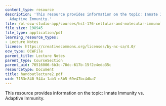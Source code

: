 ```yaml
---
content_type: resource
description: 'This resource provides information on the topic: Innate Immunity vs.
  Adaptive Immunity.'
file: /ol-ocw-studio-app/courses/hst-176-cellular-and-molecular-immunology-fall-2005/7153e840544a1ab3e8b569e47bc4dba7_handoutlecture2.pdf
file_size: 198945
file_type: application/pdf
learning_resource_types:
- Lecture Notes
license: https://creativecommons.org/licenses/by-nc-sa/4.0/
ocw_type: OCWFile
parent_title: Lecture Notes
parent_type: CourseSection
parent_uid: 70516006-6b3c-70dc-617b-15f2e4eda35c
resourcetype: Document
title: handoutlecture2.pdf
uid: 7153e840-544a-1ab3-e8b5-69e47bc4dba7
---
```

This resource provides information on the topic: Innate Immunity vs. Adaptive Immunity.